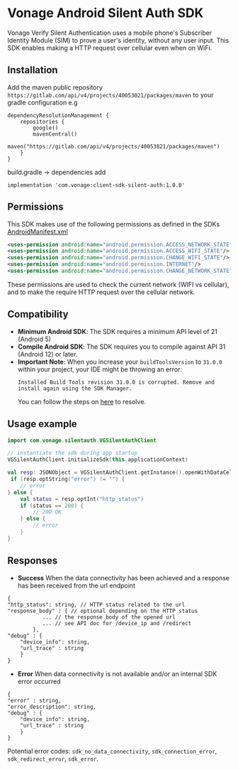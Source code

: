# Vonage Android Silent Auth SDK

Vonage Verify Silent Authentication uses a mobile phone's Subscriber Identity Module (SIM) to prove a user's identity, without any user input. This SDK enables making a HTTP request over cellular even when on WiFi.

## Installation

Add the maven public repository `https://gitlab.com/api/v4/projects/40053021/packages/maven` to your gradle configuration e.g

```
dependencyResolutionManagement {
    repositories {
        google()
        mavenCentral()
        maven("https://gitlab.com/api/v4/projects/40053021/packages/maven")
    }
}
```

build.gradle -> dependencies add

```
implementation 'com.vonage:client-sdk-silent-auth:1.0.0'
```

## Permissions

This SDK makes use of the following permissions as defined in the SDKs [AndroidManifest.xml](https://github.com/Vonage/verify-silent-auth-sdk-android/blob/main/client-sdk-silent-auth/src/main/AndroidManifest.xml)

```xml
<uses-permission android:name="android.permission.ACCESS_NETWORK_STATE" />
<uses-permission android:name="android.permission.ACCESS_WIFI_STATE"/>
<uses-permission android:name="android.permission.CHANGE_WIFI_STATE"/>
<uses-permission android:name="android.permission.INTERNET"/>
<uses-permission android:name="android.permission.CHANGE_NETWORK_STATE"/>
 ```

These permissions are used to check the current network (WIFI vs cellular), and to make the require HTTP request over the cellular network. 

## Compatibility

 * **Minimum Android SDK**: The SDK requires a minimum API level of 21 (Android 5)
 * **Compile Android SDK**: The SDK requires you to compile against API 31  (Android 12) or later.
 * **Important Note**: When you increase your `buildToolsVersion` to `31.0.0` within your project, your IDE might be throwing an error:
    ```
    Installed Build Tools revision 31.0.0 is corrupted. Remove and install again using the SDK Manager.
    ```
   You can follow the steps on [here](https://ourcodeworld.com/articles/read/1591/how-to-solve-android-studio-error-installed-build-tools-revision-3100-is-corrupted-remove-and-install-again-using-the-sdk-manager) to resolve.

## Usage example


```kotlin
import com.vonage.silentauth.VGSilentAuthClient

// instantiate the sdk during app startup
VGSilentAuthClient.initializeSdk(this.applicationContext)

val resp: JSONObject = VGSilentAuthClient.getInstance().openWithDataCellular(URL(endpoint), false)
 if (resp.optString("error") != "") {
    // error
} else {
    val status = resp.optInt("http_status")
    if (status == 200) {
        // 200 OK
    } else {
        // error
    }
}
```

## Responses

* **Success**
  When the data connectivity has been achieved and a response has been received from the url endpoint
```
{
"http_status": string, // HTTP status related to the url
"response_body" : { // optional depending on the HTTP status
           ... // the response body of the opened url 
           ... // see API doc for /device_ip and /redirect
        },
"debug" : {
    "device_info": string, 
    "url_trace" : string
    }
}
```

* **Error**
  When data connectivity is not available and/or an internal SDK error occurred

```
{
"error" : string,
"error_description": string,
"debug" : {
    "device_info": string, 
    "url_trace" : string
    }
}
```
Potential error codes: `sdk_no_data_connectivity`, `sdk_connection_error`, `sdk_redirect_error`, `sdk_error`.




